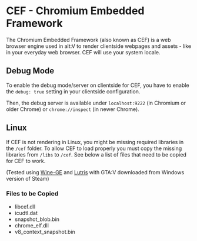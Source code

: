 # CEF - Chromium Embedded Framework

The Chromium Embedded Framework (also known as CEF) is a web browser engine used in alt:V to render clientside webpages and assets - like in your everyday web browser. CEF will use your system locale.

## Debug Mode

To enable the debug mode/server on clientside for CEF, you have to enable the `debug: true` setting in your clientside configuration.

Then, the debug server is available under `localhost:9222` (in Chromium or older Chrome) or `chrome://inspect` (in newer Chrome).

## Linux

If CEF is not rendering in Linux, you might be missing required libraries in the `/cef` folder. To allow CEF to load properly you must copy the missing libraries from `/libs` to `/cef`. See below a list of files that need to be copied for CEF to work.

(Tested using [Wine-GE](https://github.com/GloriousEggroll/wine-ge-custom/releases) and [Lutris](https://lutris.net/) with GTA:V downloaded from Windows version of Steam)

### Files to be Copied

-   libcef.dll
-   icudtl.dat
-   snapshot_blob.bin
-   chrome_elf.dll
-   v8_context_snapshot.bin
